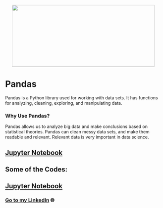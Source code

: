 <p align="center">
  <img width="460" height="200" src="https://user-images.githubusercontent.com/124501309/227319460-7aeea20b-38fa-41f1-ada9-f50d2e1bd8a2.png">
</p>

# Pandas

Pandas is a Python library used for working with data sets.
It has functions for analyzing, cleaning, exploring, and manipulating data.

### Why Use Pandas?

Pandas allows us to analyze big data and make conclusions based on statistical theories.
Pandas can clean messy data sets, and make them readable and relevant.
Relevant data is very important in data science.

## [Jupyter Notebook](https://github.com/gulshang7/Data-Visualization-with-Python/blob/main/Pandas/Pandas%20library.ipynb)

## Some of the Codes:

## [Jupyter Notebook](https://github.com/gulshang7/Data-Visualization-with-Python/blob/main/Pandas/Pandas%20library.ipynb)
### [Go to my LinkedIn](https://www.linkedin.com/in/gulshan-gedam-362905209/) 🌐
